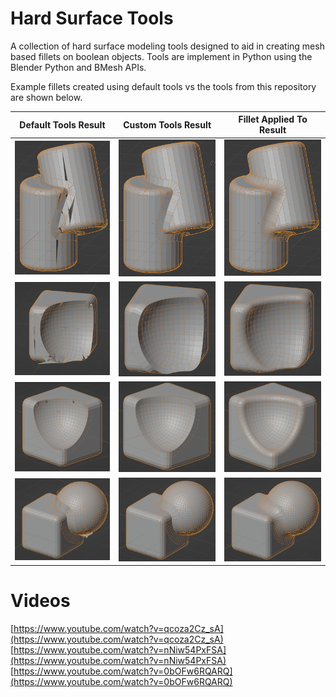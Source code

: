 # Hard Surface Tools

A collection of hard surface modeling tools designed to aid in creating mesh based fillets on boolean objects.
Tools are implement in Python using the Blender Python and BMesh APIs.

Example fillets created using default tools vs the tools from this repository are shown below.

Default Tools Result       |  Custom Tools Result      |  Fillet Applied To Result
:-------------------------:|:-------------------------:|:-------------------------:
![](./images/two_cylinders/default.png)  |  ![](./images/two_cylinders/fillet.png) | ![](./images/two_cylinders/smoothed.png)
![](./images/profile_test/default.png)  |  ![](./images/profile_test/custom.png) | ![](./images/profile_test/custom_fillet.png)
![](./images/cube_sphere_diff/default.png)  |  ![](./images/cube_sphere_diff/fillet.png) | ![](./images/cube_sphere_diff/smoothed.png)
![](./images/cube_sphere_union/default.png)  |  ![](./images/cube_sphere_union/fillet.png) | ![](./images/cube_sphere_union/smoothed.png)

# Videos
[https://www.youtube.com/watch?v=qcoza2Cz_sA](https://www.youtube.com/watch?v=qcoza2Cz_sA)
[https://www.youtube.com/watch?v=nNiw54PxFSA](https://www.youtube.com/watch?v=nNiw54PxFSA)
[https://www.youtube.com/watch?v=0bOFw6RQARQ](https://www.youtube.com/watch?v=0bOFw6RQARQ)
